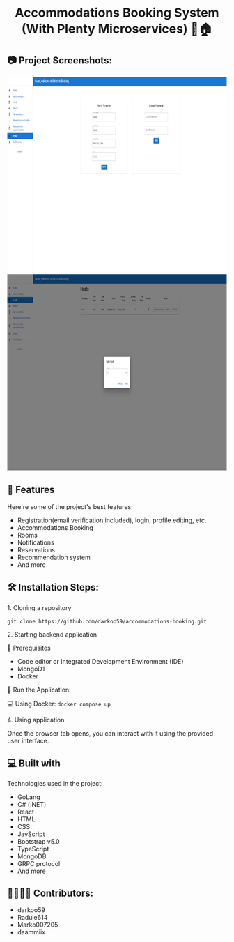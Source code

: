 <h1 align="center" id="title">Accommodations Booking System (With Plenty Microservices) 🤖🏠</h1>


<h2>📷 Project Screenshots:</h2>

<img src="https://github.com/darkoo59/accommodations-booking/blob/develop/screenshots/ss1.png" width="1050" height="450/">

<img src="https://github.com/darkoo59/accommodations-booking/blob/develop/screenshots/ss2.png" width="1050" height="450/">
  
<h2>🧐 Features</h2>

Here're some of the project's best features:

*   Registration(email verification included), login, profile editing, etc.
*   Accommodations Booking
*   Rooms
*   Notifications
*   Reservations
*   Recommendation system
*   And more

<h2>🛠️ Installation Steps:</h2>

<p>1. Cloning a repository</p>

```
git clone https://github.com/darkoo59/accommodations-booking.git
```

<p>2. Starting backend application</p>
📕 Prerequisites

- Code editor or Integrated Development Environment (IDE)
- MongoD1
- Docker

🚀 Run the Application:

  💻 Using Docker:
      ```
        docker compose up
      ```

<p>4. Using application</p>

Once the browser tab opens, you can interact with it using the provided user interface.

  
<h2>💻 Built with</h2>

Technologies used in the project:

*   GoLang
*   C# (.NET)
*   React
*   HTML
*   CSS
*   JavScript
*   Bootstrap v5.0
*   TypeScript
*   MongoDB
*   GRPC protocol
*   And more

<h2>👩‍👨‍👦‍👧 Contributors:</h2>

*   darkoo59
*   Radule614
*   Marko007205
*   daammiix
  
